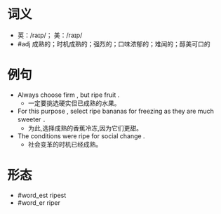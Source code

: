# 词义
- 英：/raɪp/； 美：/raɪp/
- #adj 成熟的；时机成熟的；强烈的；口味浓郁的；难闻的；醇美可口的
# 例句
- Always choose firm , but ripe fruit .
	- 一定要挑选硬实但已成熟的水果。
- For this purpose , select ripe bananas for freezing as they are much sweeter ．
	- 为此,选择成熟的香蕉冷冻,因为它们更甜。
- The conditions were ripe for social change .
	- 社会变革的时机已经成熟。
# 形态
- #word_est ripest
- #word_er riper
